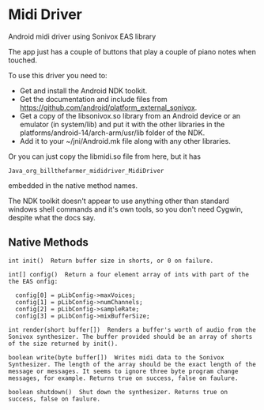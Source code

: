 Midi Driver
===========

Android midi driver using Sonivox EAS library

The app just has a couple of buttons that play a couple of piano notes when touched.

To use this driver you need to:

  * Get and install the Android NDK toolkit.
  * Get the documentation and include files from https://github.com/android/platform_external_sonivox.
  * Get a copy of the libsonivox.so library from an Android device or an emulator (in system/lib) and put it with the other libraries in the platforms/android-14/arch-arm/usr/lib folder of the NDK.
  * Add it to your ~/jni/Android.mk file along with any other libraries.

Or you can just copy the libmidi.so file from here, but it has

    Java_org_billthefarmer_mididriver_MidiDriver

embedded in the native method names.

The NDK toolkit doesn't appear to use anything other than standard windows shell commands and it's own tools, so you don't need Cygwin, despite what the docs say.

Native Methods
--------------

	int init()  Return buffer size in shorts, or 0 on failure.
	
	int[] config()  Return a four element array of ints with part of the the EAS onfig:

      config[0] = pLibConfig->maxVoices;
      config[1] = pLibConfig->numChannels;
      config[2] = pLibConfig->sampleRate;
      config[3] = pLibConfig->mixBufferSize;

	int render(short buffer[])  Renders a buffer's worth of audio from the Sonivox synthesizer. The buffer provided should be an array of shorts of the size returned by init().

	boolean write(byte buffer[])  Writes midi data to the Sonivox Synthesizer. The length of the array should be the exact length of the message or messages. It seems to ignore three byte program change messages, for example. Returns true on success, false on faulure.

	boolean shutdown()  Shut down the synthesizer. Returns true on success, false on faulure.
